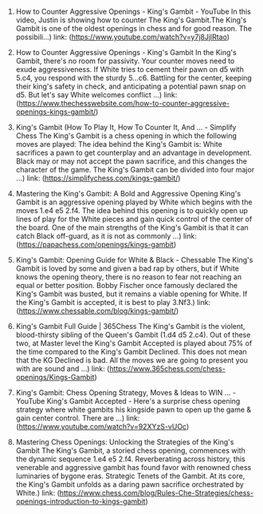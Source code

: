 ---
---
1. How to Counter Aggressive Openings - King's Gambit - YouTube
In this video, Justin is showing how to counter The King's Gambit.The King's Gambit is one of the oldest openings in chess and for good reason. The possibili...)
link: (https://www.youtube.com/watch?v=y7j8JjlRtao)


2. How to Counter Aggressive Openings - King's Gambit
In the King's Gambit, there's no room for passivity. Your counter moves need to exude aggressiveness. If White tries to cement their pawn on d5 with 5.c4, you respond with the sturdy 5…c6. Battling for the center, keeping their king's safety in check, and anticipating a potential pawn snap on d5. But let's say White welcomes conflict ...)
link: (https://www.thechesswebsite.com/how-to-counter-aggressive-openings-kings-gambit/)


3. King's Gambit (How To Play It, How To Counter It, And ... - Simplify Chess
The King's Gambit is a chess opening in which the following moves are played: The idea behind the King's Gambit is: White sacrifices a pawn to get counterplay and an advantage in development. Black may or may not accept the pawn sacrifice, and this changes the character of the game. The King's Gambit can be divided into four major ...)
link: (https://simplifychess.com/kings-gambit/)


4. Mastering the King's Gambit: A Bold and Aggressive Opening
King's Gambit is an aggressive opening played by White which begins with the moves 1.e4 e5 2.f4. The idea behind this opening is to quickly open up lines of play for the White pieces and gain quick control of the center of the board. One of the main strengths of the King's Gambit is that it can catch Black off-guard, as it is not as commonly ...)
link: (https://papachess.com/openings/kings-gambit)


5. King's Gambit: Opening Guide for White & Black - Chessable
The King's Gambit is loved by some and given a bad rap by others, but if White knows the opening theory, there is no reason to fear not reaching an equal or better position. Bobby Fischer once famously declared the King's Gambit was busted, but it remains a viable opening for White. If the King's Gambit is accepted, it is best to play 3.Nf3.)
link: (https://www.chessable.com/blog/kings-gambit/)


6. King's Gambit Full Guide | 365Chess
The King's Gambit is the violent, blood-thirsty sibling of the Queen's Gambit (1.d4 d5 2.c4). Out of these two, at Master level the King's Gambit Accepted is played about 75% of the time compared to the King's Gambit Declined. This does not mean that the KG Declined is bad. All the moves we are going to present you with are sound and ...)
link: (https://www.365chess.com/chess-openings/Kings-Gambit)


7. King's Gambit: Chess Opening Strategy, Moves & Ideas to WIN ... - YouTube
King's Gambit Accepted - Here's a surprise chess opening strategy where white gambits his kingside pawn to open up the game & gain center control. There are ...)
link: (https://www.youtube.com/watch?v=92XYzS-vUOc)


8. Mastering Chess Openings: Unlocking the Strategies of the King's Gambit
The King's Gambit, a storied chess opening, commences with the dynamic sequence 1.e4 e5 2.f4. Reverberating across history, this venerable and aggressive gambit has found favor with renowned chess luminaries of bygone eras. Strategic Tenets of the Gambit. At its core, the King's Gambit unfolds as a daring pawn sacrifice orchestrated by White.)
link: (https://www.chess.com/blog/Rules-Che-Strategies/chess-openings-introduction-to-kings-gambit)


